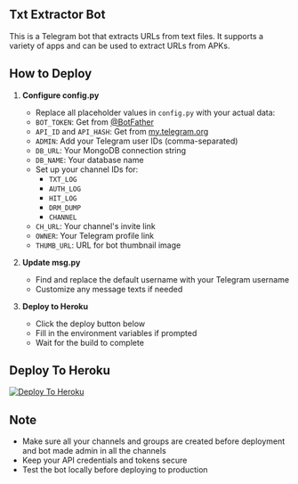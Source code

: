 ## Txt Extractor Bot

This is a Telegram bot that extracts URLs from text files. It supports a variety of apps and can be used to extract URLs from APKs.

## How to Deploy

1. **Configure config.py**
   - Replace all placeholder values in `config.py` with your actual data:
   - `BOT_TOKEN`: Get from [@BotFather](https://t.me/BotFather)
   - `API_ID` and `API_HASH`: Get from [my.telegram.org](https://my.telegram.org)
   - `ADMIN`: Add your Telegram user IDs (comma-separated)
   - `DB_URL`: Your MongoDB connection string
   - `DB_NAME`: Your database name
   - Set up your channel IDs for:
     - `TXT_LOG`
     - `AUTH_LOG`
     - `HIT_LOG`
     - `DRM_DUMP`
     - `CHANNEL`
   - `CH_URL`: Your channel's invite link
   - `OWNER`: Your Telegram profile link
   - `THUMB_URL`: URL for bot thumbnail image

2. **Update msg.py**
   - Find and replace the default username with your Telegram username
   - Customize any message texts if needed

3. **Deploy to Heroku**
   - Click the deploy button below
   - Fill in the environment variables if prompted
   - Wait for the build to complete

## Deploy To Heroku

[![Deploy To Heroku](https://www.herokucdn.com/deploy/button.svg)](https://dashboard.heroku.com/new?button-url=https://github.com/&template=https://github.com/Rohitndawallah/Without-ID-Pass-Test)

## Note
- Make sure all your channels and groups are created before deployment and bot made admin in all the channels
- Keep your API credentials and tokens secure
- Test the bot locally before deploying to production
